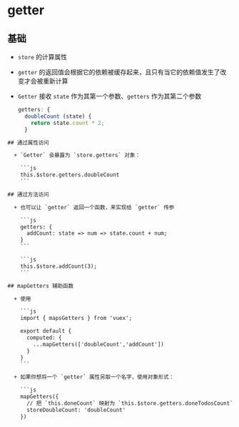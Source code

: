 # getter

## 基础

  - `store` 的计算属性

  - `getter` 的返回值会根据它的依赖被缓存起来，且只有当它的依赖值发生了改变才会被重新计算

  - `Getter` 接收 `state` 作为其第一个参数、`getters` 作为其第二个参数

    ```javascript
    getters: {
      doubleCount (state) {
        return state.count * 2;
      }
    ```

````html
## 通过属性访问

  + `Getter` 会暴露为 `store.getters` 对象：

    ```js
    this.$store.getters.doubleCount
    ```

## 通过方法访问

  + 也可以让 `getter` 返回一个函数，来实现给 `getter` 传参

    ```js
    getters: {
      addCount: state => num => state.count + num;
    }
    ```

    ```js
    this.$store.addCount(3);
    ```

## mapGetters 辅助函数

  + 使用

    ```js
    import { mapsGetters } from 'vuex';

    export default {
      computed: {
        ...mapGetters(['doubleCount','addCount'])
      }
    }
    ```

  + 如果你想将一个 `getter` 属性另取一个名字，使用对象形式：

    ```js
    mapGetters({
      // 把 `this.doneCount` 映射为 `this.$store.getters.doneTodosCount`
      storeDoubleCount: 'doubleCount'
    })
````
